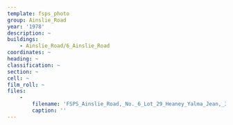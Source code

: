```yaml
---
template: fsps_photo
group: Ainslie_Road
year: '1978'
description: ~
buildings:
    - Ainslie_Road/6_Ainslie_Road
coordinates: ~
heading: ~
classification: ~
section: ~
cell: ~
film_roll: ~
files:
    -
        filename: 'FSPS_Ainslie_Road,_No._6_Lot_29_Heaney_Yalma_Jean,_3-2-D_1978.png'
        caption: ''
---
```

